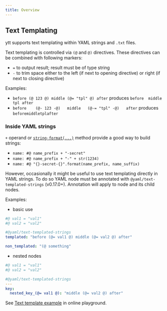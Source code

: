 ```yaml
---
title: Overview
---
```


## Text Templating

ytt supports text templating within YAML strings and `.txt` files.

Text templating is controlled via `(@` and `@)` directives. These directives can be combined with following markers:

- `=` to output result; result must be of type string
- `-` to trim space either to the left (if next to opening directive) or right (if next to closing directive)

Examples:

- `before (@ 123 @) middle (@= "tpl" @) after` produces `before  middle tpl after`
- `before    (@- 123 -@)   middle   (@-= "tpl" -@)   after` produces `beforemiddletplafter`

### Inside YAML strings

`+` operand or [`string·format(...)`](lang-ref-string.md) method provide a good way to build strings:

- `name: #@ name_prefix + "-secret"`
- `name: #@ name_prefix + "-" + str(1234)`
- `name: #@ "{}-secret-{}".format(name_prefix, name_suffix)`

However, occasionally it might be useful to use text templating directly in YAML strings. To do so YAML node must be annotated with `@yaml/text-templated-strings` (v0.17.0+). Annotation will apply to node and its child nodes.

Examples:

- basic use
```yaml
#@ val1 = "val1"
#@ val2 = "val2"

#@yaml/text-templated-strings
templated: "before (@= val1 @) middle (@= val2 @) after"

non_templated: "(@ something"
```

- nested nodes
```yaml
#@ val1 = "val1"
#@ val2 = "val2"

#@yaml/text-templated-strings
---
key:
  nested_key_(@= val1 @): "middle (@= val2 @) after"
```

See [Text template example](https://get-ytt.io/#example:example-text-template) in online playground.

